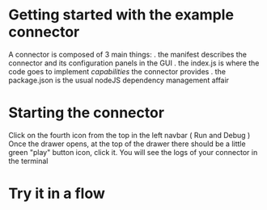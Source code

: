 # Getting started with the example connector

A connector is composed of 3 main things:
 . the manifest describes the connector and its configuration panels in the GUI
  . the index.js is where the code goes to implement *capabilities* the connector provides
  . the package.json is the usual nodeJS dependency management affair

# Starting the connector
Click on the fourth icon from the top in the left navbar ( Run and Debug )
Once the drawer opens, at the top of the drawer there should be a little green "play" button icon, click it.
You will see the logs of your connector in the terminal

# Try it in a flow

